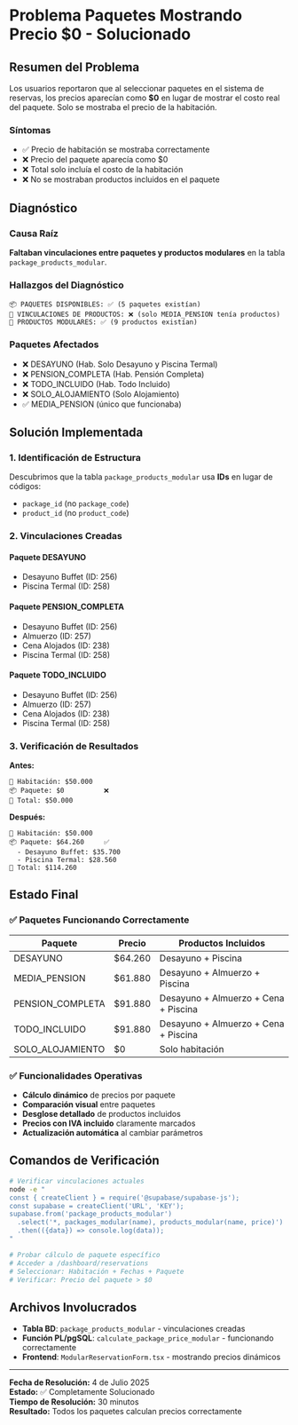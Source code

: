 # Problema Paquetes Mostrando Precio $0 - Solucionado

## Resumen del Problema

Los usuarios reportaron que al seleccionar paquetes en el sistema de reservas, los precios aparecían como **$0** en lugar de mostrar el costo real del paquete. Solo se mostraba el precio de la habitación.

### Síntomas
- ✅ Precio de habitación se mostraba correctamente
- ❌ Precio del paquete aparecía como $0  
- ❌ Total solo incluía el costo de la habitación
- ❌ No se mostraban productos incluidos en el paquete

## Diagnóstico

### Causa Raíz
**Faltaban vinculaciones entre paquetes y productos modulares** en la tabla `package_products_modular`.

### Hallazgos del Diagnóstico
```
📦 PAQUETES DISPONIBLES: ✅ (5 paquetes existían)
🔗 VINCULACIONES DE PRODUCTOS: ❌ (solo MEDIA_PENSION tenía productos)
🧩 PRODUCTOS MODULARES: ✅ (9 productos existían)
```

### Paquetes Afectados
- ❌ DESAYUNO (Hab. Solo Desayuno y Piscina Termal)
- ❌ PENSION_COMPLETA (Hab. Pensión Completa)  
- ❌ TODO_INCLUIDO (Hab. Todo Incluido)
- ❌ SOLO_ALOJAMIENTO (Solo Alojamiento)
- ✅ MEDIA_PENSION (único que funcionaba)

## Solución Implementada

### 1. Identificación de Estructura
Descubrimos que la tabla `package_products_modular` usa **IDs** en lugar de códigos:
- `package_id` (no `package_code`)
- `product_id` (no `product_code`)

### 2. Vinculaciones Creadas

#### Paquete DESAYUNO
- Desayuno Buffet (ID: 256)
- Piscina Termal (ID: 258)

#### Paquete PENSION_COMPLETA  
- Desayuno Buffet (ID: 256)
- Almuerzo (ID: 257)
- Cena Alojados (ID: 238)
- Piscina Termal (ID: 258)

#### Paquete TODO_INCLUIDO
- Desayuno Buffet (ID: 256)
- Almuerzo (ID: 257)  
- Cena Alojados (ID: 238)
- Piscina Termal (ID: 258)

### 3. Verificación de Resultados

**Antes:**
```
🏨 Habitación: $50.000
📦 Paquete: $0          ❌
💎 Total: $50.000
```

**Después:**
```
🏨 Habitación: $50.000
📦 Paquete: $64.260     ✅
  - Desayuno Buffet: $35.700
  - Piscina Termal: $28.560
💎 Total: $114.260
```

## Estado Final

### ✅ Paquetes Funcionando Correctamente

| Paquete | Precio | Productos Incluidos |
|---------|--------|-------------------|
| DESAYUNO | $64.260 | Desayuno + Piscina |
| MEDIA_PENSION | $61.880 | Desayuno + Almuerzo + Piscina |
| PENSION_COMPLETA | $91.880 | Desayuno + Almuerzo + Cena + Piscina |
| TODO_INCLUIDO | $91.880 | Desayuno + Almuerzo + Cena + Piscina |
| SOLO_ALOJAMIENTO | $0 | Solo habitación |

### ✅ Funcionalidades Operativas
- **Cálculo dinámico** de precios por paquete
- **Comparación visual** entre paquetes  
- **Desglose detallado** de productos incluidos
- **Precios con IVA incluido** claramente marcados
- **Actualización automática** al cambiar parámetros

## Comandos de Verificación

```bash
# Verificar vinculaciones actuales
node -e "
const { createClient } = require('@supabase/supabase-js');
const supabase = createClient('URL', 'KEY');
supabase.from('package_products_modular')
  .select('*, packages_modular(name), products_modular(name, price)')
  .then(({data}) => console.log(data));
"

# Probar cálculo de paquete específico  
# Acceder a /dashboard/reservations
# Seleccionar: Habitación + Fechas + Paquete
# Verificar: Precio del paquete > $0
```

## Archivos Involucrados

- **Tabla BD**: `package_products_modular` - vinculaciones creadas
- **Función PL/pgSQL**: `calculate_package_price_modular` - funcionando correctamente  
- **Frontend**: `ModularReservationForm.tsx` - mostrando precios dinámicos

---

**Fecha de Resolución:** 4 de Julio 2025  
**Estado:** ✅ Completamente Solucionado  
**Tiempo de Resolución:** 30 minutos  
**Resultado:** Todos los paquetes calculan precios correctamente 
